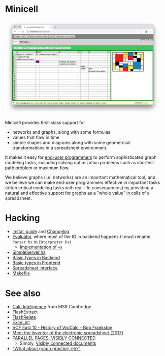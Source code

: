 # Minicell


![Minicell screenshot (2018)](https://github.com/johari/minicell/blob/master/static/screenshot.png)

Minicell provides first-class support for
* networks and graphs, along with some formulas
* values that flow in time
* simple shapes and diagrams along with some geometrical transformations
in a spreadsheet environment.

It makes it easy for [end-user programmers](https://en.wikipedia.org/wiki/End-user_development) to perform sophisticated graph modeling tasks,
including solving optimization problems such as shortest path problem or maximum flow.

We believe graphs (i.e. networks) are an important mathematical tool,
and we believe we can make end-user programmers effective in
important tasks (often critical modeling tasks with real-life consequences)
by providing a natural and effective support
for graphs as a "whole value" in cells of a spreadsheet.

# Hacking

* [Install guide](https://github.com/johari/minicell/blob/master/INSTALL.md) and [Changelog](https://github.com/johari/minicell/blob/master/CHANGELOG.md)
* [Evaluator](https://github.com/johari/minicell/blob/master/src/Spreadsheet/Evaluator/Parser.hs), where most of the IO in backend happens (I must rename `Parser.hs` to `Interpreter.hs`)
    * [Implementation of `=X`](https://github.com/johari/minicell/blob/e90411cce6aa0b0f39e9f6fb844085681778085b/src/Spreadsheet/Evaluator/Parser.hs#L255-L283)
* [SimpleServer.hs](https://github.com/johari/minicell/blob/master/src/SimpleServer.hs)
* [Basic types in Backend](https://github.com/johari/minicell/blob/master/src/Spreadsheet/Types.hs)
* [Basic types in Frontend](https://github.com/johari/minicell/blob/master/src/Spreadsheet/Types.elm)
* [Spreadsheet interface](https://github.com/johari/minicell/blob/master/src/Spreadsheet.elm)
* [Makefile](https://github.com/johari/minicell/blob/master/Makefile)

# See also

* [Calc Intelligence](https://www.microsoft.com/en-us/research/project/calc-intelligence/) from MSR Cambridge
* [FlashExtract](https://www.youtube.com/watch?v=apTsnpsPEds)
* [FlashRelate](https://www.youtube.com/watch?v=g2Dhf4Tmp8c)
* [ExceLint](https://github.com/ExceLint/ExceLint)
* [VCF East 10 - History of VisiCalc - Bob Frankston](https://www.youtube.com/watch?v=6L2jRc6prEw)
* [Meet the inventor of the electronic spreadsheet (2017)](https://www.youtube.com/watch?v=YDvbDiJZpy0)
* [PARALLEL PAGES, VISIBLY CONNECTED](https://youtu.be/VOmm8ic4Eos?t=239)
    * Simply, [Visibly connected documents](https://youtu.be/VOmm8ic4Eos?t=716)
* ["What about graph practice, eh?"](https://twitter.com/tikhonjelvis/status/1070190089345462274)
